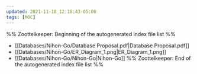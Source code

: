 ```yaml
---
updated: 2021-11-18_12:18:43-05:00
tags: [MOC]
---
```

%% Zoottelkeeper: Beginning of the autogenerated index file list  %%
-  [[Databases/Nihon-Go/Database Proposal.pdf|Database Proposal.pdf]]
-  [[Databases/Nihon-Go/ER_Diagram_1.png|ER_Diagram_1.png]]
-  [[Databases/Nihon-Go/Nihon-Go|Nihon-Go]]
%% Zoottelkeeper: End of the autogenerated index file list  %%
